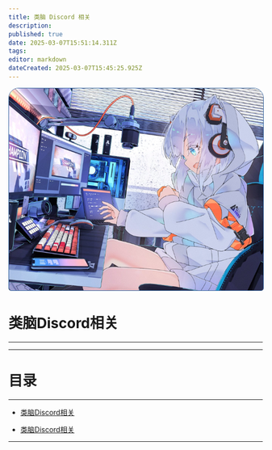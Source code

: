 ```yaml
---
title: 类脑 Discord 相关
description: 
published: true
date: 2025-03-07T15:51:14.311Z
tags: 
editor: markdown
dateCreated: 2025-03-07T15:45:25.925Z
---
```


<div id="page-root-div" style="position: relative; width: 100%; height: 50%; text-align: center;">
    <!-- 背景图片 -->
    <img src="/all_upload_files_should_in_here/index/whvn.jpg" alt="封面图" id="cover-image" style="width: 100%; height: 400px; object-fit: cover; object-position: 50% 30%;filter: blur(0.7px); border-radius: 20px 20px 5px 5px; border: 1px solid rgba(52, 100, 158);">
</div>

# 类脑Discord相关
---


---
# 目录
---
<ul class="links-list">
  <li>
    <a href="" class="is-internal-link is-valid-page">类脑Discord相关
      <em></em>
    </a>
  </li>
</ul>

<ul class="links-list">
  <li>
    <a href="" class="is-internal-link is-valid-page">类脑Discord相关
      <em></em>
    </a>
  </li>
</ul>

---